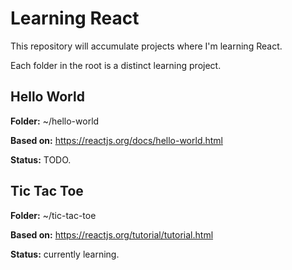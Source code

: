 # Learning React

This repository will accumulate projects where I'm learning React.

Each folder in the root is a distinct learning project.

## Hello World

**Folder:** ~/hello-world

**Based on:** https://reactjs.org/docs/hello-world.html

**Status:** TODO.

## Tic Tac Toe

**Folder:** ~/tic-tac-toe

**Based on:** https://reactjs.org/tutorial/tutorial.html

**Status:** currently learning.

